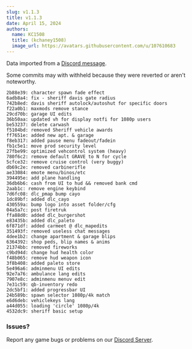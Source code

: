 ```yaml
---
slug: v1.1.3
title: v1.1.3
date: April 15, 2024
authors:
  name: KC1508
  title: (kchaney1508)
  image_url: https://avatars.githubusercontent.com/u/107610683
---
```


<head>
  <title>Backlot - v1.1.3</title>
</head>

Data imported from a [Discord message](https://discord.com/channels/1220214123954966548/1220219265681068053/1229445437824569506).

Some commits may with withheld because they were reverted or aren't noteworthy.
```
2b88e39: character spawn fade effect
6adb8a4: fix - sheriff davis gate radius
742b8ed: davis sheriff autolock/autoshut for specific doors
f22a0b1: maxmods remove stance
29cd70b: garage UI edits
36b50aa: updated vh for display notfi for 1080p users
be53237: delete carwash
f5104bd: removed Sheriff vehicle awards
ff7651e: added new apt. & garage
f8eb317: added pause menu fadeout/fadein
fb1c5e1: move prod security level
27fbe99: optimized vehcontrol system (heavy)
780f6c2: remove default GRAVE to N for cycle
5cfce32: remove cruise control (very buggy)
db69c2e: removed carbinerifle
ae33084: emote menu/binos/etc
394495e: add plane handling
36db6b6: cash from UI to hud && removed bank cmd
2aab1c: remove engine keybind 
7d6fc08: dlc_pmap bump cayo
1dc89bf: added dlc_cayo
430559a: bump logo into asset folder/cfg
04a5a7c: post firetruk
ffa88d0: added dlc_burgershot
e83435b: added dlc_paleto
6f871df: added carmeet @ dlc_mapedits
351493f: removed useless chat messages
4dee1b2: change apartment & garage blips
6364392: shop peds, blip names & anims
21374bb: removed fireworks
c9bd94d: change hud health color
f48b065: remove hud weapon icon
3f8b408: added paleto store
5e496a6: adminmenu UI edits
92e7a76: ambulance lang edits
7907e8c: adminmenu menuv edit
7e31c59: qb-inventory redo
2dc5bf1: added progressbar UI
24b589b: spawn selector 1080p/4k match
e6d6deb: vehiclekeys lang
a44d055: loading 'circle' 1080p/4k
4532dc9: sheriff basic setup
```

<!--truncate-->

### Issues? 
Report any game bugs or problems on our [Discord Server](https://backlot.city/discord).